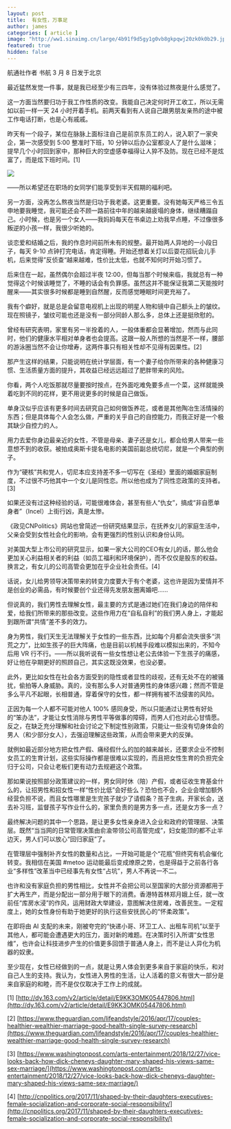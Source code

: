 ```yaml
---
layout: post
title:  有女性，万事足
author: james
categories: [ article ]
image: "http://ww1.sinaimg.cn/large/4b91f9d5gy1g0vb8gkpqwj20zk0k0b29.jpg"
featured: true
hidden: false
---
```






航通社作者 书航 3 月 8 日发于北京

最近猛然发觉一件事，就是我已经至少有三四年，没有体验过熬夜是什么感觉了。

这一方面当然要归功于我工作性质的改变。我能自己决定何时开工收工，所以无需如以前一样一天 24 小时开着手机。前两天看到有人说自己跟男朋友亲热的途中被工作电话打断，也是心有戚戚。

昨天有一个段子，某位在脉脉上面标注自己是前京东员工的人，说入职了一家央企，第一次感受到 5:00 整准时下班，10 分钟以后办公室都没人了是什么滋味；提早几个小时回到家中，那种巨大的空虚感幸福得让人猝不及防。现在已经不是炫富了，而是炫下班时间。[1]

![](http://ww1.sinaimg.cn/large/4b91f9d5gy1g0vb9llgsuj20tw0z3wqy.jpg)

——所以希望还在职场的女同学们能享受到半天假期的福利吧。

另一方面，没再怎么熬夜当然是归功于我老婆。这更重要。没有她每天严格三令五申地要我睡觉，我可能还会不顾一路前往中年的越来越疲塌的身体，继续糟蹋自己。小时候，也是另一个女人——我妈妈每天在书桌边上劝我早点睡，不过像很多叛逆的小孩一样，我很少听她的。

谈恋爱和结婚之后，我的作息时间前所未有的规整。最开始两人异地的一小段日子，每天 9-10 点钟打完电话，肯定得睡。开始还想着关灯以后耍花招玩会儿手机，后来觉得”反侦查“越来越难，性价比太低，也就不知何时开始习惯了。

后来住在一起，虽然偶尔会超过半夜 12:00，但每当那个时候来临，我就总有一种觉得这个时候该睡觉了，不睡的话会有负罪感。虽然这并不能保证我第二天能按时醒来——其实很多时候都是睡到自然醒，反而感觉睡眠时间更充裕了。

我有个癖好，就是总是会留意电视机上出现的明星人物和镜中自己额头上的皱纹。现在照镜子，皱纹可能也还是没有一部分同龄人那么多，总体上还是挺欣慰的。

曾经有研究表明，家里有另一半拴着的人，一般体重都会显著增加，然而与此同时，他们的健康水平相对单身者也会提高。这跟一般人所想的当然是不一样，腰部的游泳圈当然不会让你增寿，这两件事只有相关性却不见得有因果性。[2]

那产生这样的结果，只能说明在统计学层面，有一个妻子给你所带来的各种健康习惯、生活质量方面的提升，其收益已经远远超过了肥胖带来的风险。

你看，两个人吃饭那就尽量要按时按点，在外面吃难免要多点一个菜，这样就能换着吃到不同的花样，更不用说更多的时候是自己做饭。

单身汉似乎应该有更多时间去研究自己如何做饭养花，或者是其他陶冶生活情操的东西；但是具体每个人会怎么做，严重的关乎自己的自控能力，而我正好是一个极其缺少自控力的人。

用力去爱你身边最亲近的女性，不管是母亲、妻子还是女儿，都会给男人带来一些意想不到的收获。被拍成奥斯卡提名电影的美国前副总统切尼，就是一个典型的例子。

作为“硬核”共和党人，切尼本应支持差不多一切写在《圣经》里面的婚姻家庭制度，不过很不巧他其中一个女儿是同性恋。所以他也成为了同性恋政策的支持者。[3]

如果还没有过这种经验的话，可能很难体会，甚至有些人“仇女”，搞成“非自愿单身者”（Incel）上街行凶，真是太惨。

《政见CNPolitics》网站也曾简述一份研究结果显示，在抚养女儿的家庭生活中，父亲会受到女性社会化的影响，会有更强烈的性别认识和身份认同。

对美国大型上市公司的研究显示，如果一家大公司的CEO有女儿的话，那么他会更加关心利益相关者的利益（如员工福利和环境保护），而不仅仅是股东的权益。换言之，有女儿的公司高管会更加在乎企业社会责任。[4]

话说，女儿给男领导决策带来的转变力度要大于有个老婆，这也许是因为爱情并不是创业的必需品，有时候要创个业还得先发朋友圈离婚吧……

但说真的，我们男性去理解女性，最主要的方式是通过她们在我们身边的陪伴和爱，给我们所带来的那些改变。这些作用力在“自私自利”的我们男人身上，才能起到跟所谓“共情”差不多的效力。

身为男性，我们天生无法理解关于女性的一些东西，比如每个月都会流失很多“洪荒之力”，比如生孩子的巨大阵痛，也是目前以机械手段难以模拟出来的，不知今后用 VR 行不行。——所以我听说有一些女性想让老公去体验一下生孩子的痛感，好让他在孕期更好的照顾自己，其实这既没效果，也没必要。

此外，更比如女性在社会各方面受到的隐性或者显性的歧视，还有无处不在的被骚扰，偷拍等人身威胁。真的，没有那么多人对普通男性的身体感兴趣；然而不管是多么平凡不起眼，长相普通，穿着保守的女性，都一样拥有被不法侵害的风险。

正因为每一个人都不可能对他人 100% 感同身受，所以只能通过让男性有好处的“笨办法”，才能让女性消除与男性平等做事的障碍，而男人们也对此心甘情愿。反之，在缺乏充分理解和社会讨论之下制定性别政策，只能让一些没有切身体会的男人（和少部分女人），去强迫理解这些政策，从而会带来更大的反弹。

就例如最近部分地方把女性产假、痛经假什么的加的越来越长，还要求企业不控制女员工的生育计划，这些实际操作都是很难以实现的，而且把女性生育的负担完全归于公司，只会让老板们更有动力去规避这个政策。

那如果说按照部分政策建议的一样，男女同时休（陪）产假，或者征收生育基金什么的，让招男性和招女性一样“性价比低”会好些么？恐怕也不会，企业会增加额外经营负担不说，而且女性哪里是生完孩子就少了请假条？孩子生病，开家长会，送去补习班，监督孩子写作业什么的，家里负责的是男方多一点，还是女方多一点？

最终解决问题的其中一个思路，是让更多女性亲身进入企业和政府的管理层、决策层。既然“当当网的日常管理决策由俞渝带领公司高管完成”，妇女能顶的都不止半边天，男人们可以放心“回归家庭”了。

在管理层中强制补齐女性的数量和占比，一开始可能是个“花瓶”但终究有机会催化转变。我相信在美国 #metoo 运动能最后变成燎原之势，也是得益于之前各行各业“多样性”改革当中已经事先有女性“占坑”，男人不再说一不二。

也许和没有家庭负担的男性相比，女性并不会把公司以至国家的大部分资源都用于扩大再生产，而是分配出一部分用于眼下的消费。香港特首林郑月娥上任，就一改前任“库房水浸”的作风，运用财政大举建设，意图解决住房难，改善民生。一定程度上，她的女性身份有助于她更好的执行这些安抚民心的“怀柔政策”。

在即将由 AI 支配的未来，刚被夸完的“快递小哥、环卫工人、出租车司机”以至于其他人，都可能会遭遇更大的压力，面对新的难题。在决策时引入所谓“女性思维”，也许会让科技进步产生的价值更多回馈于普通人身上，而不是让人异化为机器的奴隶。

至少现在，女性已经做到的一点，就是让男人体会到更多来自于家庭的快乐，和对自己人生的支持。我认为，女性进入男性的生活，让人活着的意义有很大一部分是来自家庭的和睦，而不是仅仅取决于工作上的成就。

[1] [http://dy.163.com/v2/article/detail/E9KK3OMK05447806.html](http://dy.163.com/v2/article/detail/E9KK3OMK05447806.html)

[2] [https://www.theguardian.com/lifeandstyle/2016/apr/17/couples-healthier-wealthier-marriage-good-health-single-survey-research](https://www.theguardian.com/lifeandstyle/2016/apr/17/couples-healthier-wealthier-marriage-good-health-single-survey-research)

[3] [https://www.washingtonpost.com/arts-entertainment/2018/12/27/vice-looks-back-how-dick-cheneys-daughter-mary-shaped-his-views-same-sex-marriage/](https://www.washingtonpost.com/arts-entertainment/2018/12/27/vice-looks-back-how-dick-cheneys-daughter-mary-shaped-his-views-same-sex-marriage/)

[4] [http://cnpolitics.org/2017/11/shaped-by-their-daughters-executives-female-socialization-and-corporate-social-responsibility/](http://cnpolitics.org/2017/11/shaped-by-their-daughters-executives-female-socialization-and-corporate-social-responsibility/)